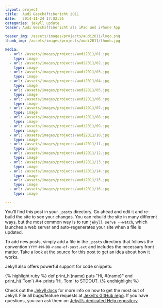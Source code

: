 ```yaml
---
layout: project
title:  Audi Geschäftsbericht 2011
date:   2014-11-24 17:02:35
categories: jekyll update
teaser: Audi Geschäftsbericht als iPad und iPhone App

teaser_img: /assets/images/projects/audi2011/logo.png
thumb_img: /assets/images/projects/audi2011/thumb.jpg

media:
  - url: /assets/images/projects/audi2011/01.jpg
    type: image
  - url: /assets/images/projects/audi2011/02.jpg
    type: image
  - url: /assets/images/projects/audi2011/03.jpg
    type: image
  - url: /assets/images/projects/audi2011/04.jpg
    type: image
  - url: /assets/images/projects/audi2011/05.jpg
    type: image           
  - url: /assets/images/projects/audi2011/06.jpg
    type: image
  - url: /assets/images/projects/audi2011/07.jpg
    type: image
  - url: /assets/images/projects/audi2011/08.jpg
    type: image
  - url: /assets/images/projects/audi2011/09.jpg
    type: image
  - url: /assets/images/projects/audi2011/10.jpg
    type: image
  - url: /assets/images/projects/audi2011/11.jpg
    type: image
  - url: /assets/images/projects/audi2011/12.jpg
    type: image
  - url: /assets/images/projects/audi2011/13.jpg
    type: image
  - url: /assets/images/projects/audi2011/14.jpg
    type: image
  - url: /assets/images/projects/audi2011/15.jpg
    type: image
  - url: /assets/images/projects/audi2011/16.jpg
    type: image

---
```

You’ll find this post in your `_posts` directory. Go ahead and edit it and re-build the site to see your changes. You can rebuild the site in many different ways, but the most common way is to run `jekyll serve --watch`, which launches a web server and auto-regenerates your site when a file is updated.

To add new posts, simply add a file in the `_posts` directory that follows the convention `YYYY-MM-DD-name-of-post.ext` and includes the necessary front matter. Take a look at the source for this post to get an idea about how it works.

Jekyll also offers powerful support for code snippets:

{% highlight ruby %}
def print_hi(name)
  puts "Hi, #{name}"
end
print_hi('Tom')
#=> prints 'Hi, Tom' to STDOUT.
{% endhighlight %}

Check out the [Jekyll docs][jekyll] for more info on how to get the most out of Jekyll. File all bugs/feature requests at [Jekyll’s GitHub repo][jekyll-gh]. If you have questions, you can ask them on [Jekyll’s dedicated Help repository][jekyll-help].

[jekyll]:      http://jekyllrb.com
[jekyll-gh]:   https://github.com/jekyll/jekyll
[jekyll-help]: https://github.com/jekyll/jekyll-help
